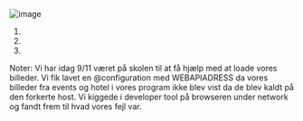 ![image](https://github.com/user-attachments/assets/bdf2c7dd-1936-480f-a06b-acb3ad158937)

1)

2)

3)

Noter: Vi har idag 9/11 været på skolen til at få hjælp med at loade vores billeder. Vi fik lavet en @configuration med WEBAPIADRESS da vores billeder fra events og hotel i vores program ikke blev vist da de blev kaldt på den forkerte host. Vi kiggede i developer tool på browseren under network og fandt frem til hvad vores fejl var.
